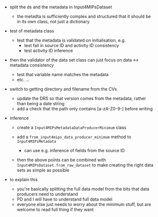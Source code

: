 - split the ds and the metadata in Input4MIPsDataset
    - the metadta is sufficiently complex and structured that it should be in its own class, not just a dictionary

- test of metadata class
    - test that the metadata is validated on initialisation, e.g.
        - test fail in source ID and activity ID consistency
        - test activity ID inference

- then the validator of the data set class can just focus on data <-> metadata consistency
    - test that variable name matches the metadata
    - etc. ...

- switch to getting directory and filename from the CVs
    - update the DRS so that version comes from the metadata, rather than being a date string
    - add a check that the path only contains [a-zA-Z0-9-] before writing


- inference
    - create a `Input4MIPsMetadataDataProducerMinimum` class
    - add a `from_input4mips_data_producer_minimum` method to `Input4MIPsMetadata`
        - can use e.g. inference of fields from the source ID

    - then the above points can be combined with `Input4MIPsDataset.from_raw_dataset` to make creating the right data sets as simple as possible

- to explain this
    - you're basically splitting the full data model from the bits that data producers need to understand
    - PD and I will have to understand full data model
    - everyone else just needs to worry about the minimum stuff, but are welcome to read full thing if they want
